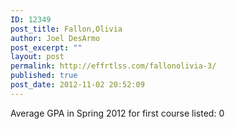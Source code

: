 ```yaml
---
ID: 12349
post_title: Fallon,Olivia
author: Joel DesArmo
post_excerpt: ""
layout: post
permalink: http://effrtlss.com/fallonolivia-3/
published: true
post_date: 2012-11-02 20:52:09
---
```

<p>Average GPA in Spring 2012 for first course listed: 0</p>
